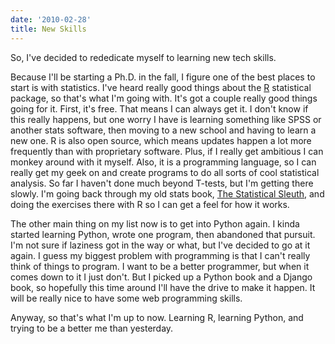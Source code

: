 ```yaml
---
date: '2010-02-28'
title: New Skills
---
```


So, I've decided to rededicate myself to learning new tech skills.

Because I'll be starting a Ph.D. in the fall, I figure one of the best places to start is with statistics. I've heard really good things about the <a href="http://www.r-project.org/">R</a> statistical package, so that's what I'm going with. It's got a couple really good things going for it. First, it's free. That means I can always get it. I don't know if this really happens, but one worry I have is learning something like SPSS or another stats software, then moving to a new school and having to learn a new one. R is also open source, which means updates happen a lot more frequently than with proprietary software. Plus, if I really get ambitious I can monkey around with it myself. Also, it is a programming language, so I can really get my geek on and create programs to do all sorts of cool statistical analysis. So far I haven't done much beyond T-tests, but I'm getting there slowly. I'm going back through my old stats book, <a href="http://www.proaxis.com/~panorama/home.htm">The Statistical Sleuth</a>, and doing the exercises there with R so I can get a feel for how it works.

The other main thing on my list now is to get into Python again. I kinda started learning Python, wrote one program, then abandoned that pursuit. I'm not sure if laziness got in the way or what, but I've decided to go at it again. I guess my biggest problem with programming is that I can't really think of things to program. I want to be a better programmer, but when it comes down to it I just don't. But I picked up a Python book and a Django book, so hopefully this time around I'll have the drive to make it happen. It will be really nice to have some web programming skills.

Anyway, so that's what I'm up to now. Learning R, learning Python, and trying to be a better me than yesterday.